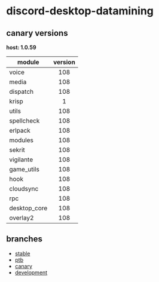 # discord-desktop-datamining

## canary versions

**host: 1.0.59**

| module | version |
| ------ | :-----: |
| voice | 108 |
| media | 108 |
| dispatch | 108 |
| krisp | 1 |
| utils | 108 |
| spellcheck | 108 |
| erlpack | 108 |
| modules | 108 |
| sekrit | 108 |
| vigilante | 108 |
| game_utils | 108 |
| hook | 108 |
| cloudsync | 108 |
| rpc | 108 |
| desktop_core | 108 |
| overlay2 | 108 |

## branches

- [stable](https://github.com/OpenAsar/discord-desktop-datamining/tree/stable)
- [ptb](https://github.com/OpenAsar/discord-desktop-datamining/tree/ptb)
- [canary](https://github.com/OpenAsar/discord-desktop-datamining/tree/canary)
- [development](https://github.com/OpenAsar/discord-desktop-datamining/tree/development)